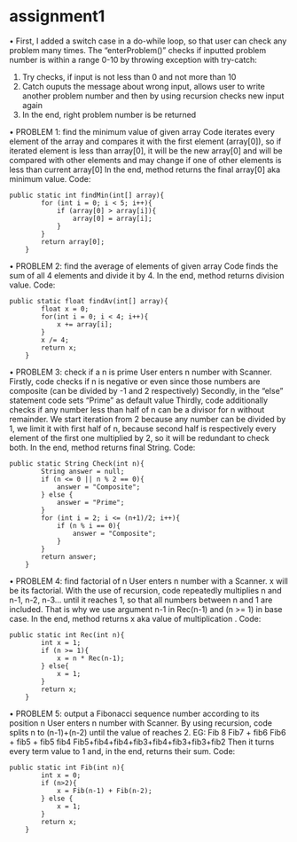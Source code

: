 # assignment1
•	First, I added a switch case in a do-while loop, so that user can check any problem many times. The “enterProblem()” checks if inputted problem number is within a range 0-10 by throwing exception with try-catch:
1.	Try checks, if input is not less than 0 and not more than 10
2.	Catch ouputs the message about wrong input, allows user to write another problem number and then by using recursion checks new input again
3.	In the end, right problem number is be returned

•	PROBLEM 1: find the minimum value of given array
Code iterates every element of the array and compares it with the first element (array[0]), so if iterated element is less than array[0], it will be the new array[0] and will be compared with other elements and may change if one of other elements is less than current array[0]
In the end, method returns the final array[0] aka minimum value.
Code:
```
public static int findMin(int[] array){
        for (int i = 0; i < 5; i++){
            if (array[0] > array[i]){
                array[0] = array[i];
            }
        }
        return array[0];
    }
```
•	PROBLEM 2: find the average of elements of given array
Code finds the sum of all 4 elements and divide it by 4.
In the end, method returns division value. 
Code:
```
public static float findAv(int[] array){
        float x = 0;
        for(int i = 0; i < 4; i++){
            x += array[i];
        }
        x /= 4;
        return x;
    }
```
•	PROBLEM 3: check if a n is prime
User enters n number with Scanner.
Firstly, code checks if n is negative or even since those numbers are composite (can be divided by -1 and 2 respectively)
Secondly, in the “else” statement code sets “Prime” as default value
Thirdly, code additionally checks if any number less than half of n can be a divisor for n without remainder. We start iteration from 2 because any number can be divided by 1, we limit it with first half of n, because second half is respectively every element of the first one multiplied by 2, so it will be redundant to check both.
In the end, method returns final String. 
Code:
```
public static String Check(int n){
        String answer = null;
        if (n <= 0 || n % 2 == 0){
            answer = "Composite";
        } else {
            answer = "Prime";
        }
        for (int i = 2; i <= (n+1)/2; i++){
            if (n % i == 0){
                answer = "Composite";
            }
        }
        return answer;
    }
```
•	PROBLEM 4: find factorial of n
User enters n number with a Scanner. x will be its factorial.
With the use of recursion, code repeatedly multiplies n and n-1, n-2, n-3… until it reaches 1, so that all numbers between n and 1 are included. That is why we use argument n-1 in Rec(n-1) and (n >= 1) in base case.
In the end, method returns x aka value of multiplication . 
Code:
```
public static int Rec(int n){
        int x = 1;
        if (n >= 1){
            x = n * Rec(n-1);
        } else{
            x = 1;
        }
        return x;
    }
```
•	PROBLEM 5: output a Fibonacci sequence number according to its position n
User enters n number with Scanner.
By using recursion, code splits n to (n-1)+(n-2) until the value of reaches 2. EG:
Fib 8
Fib7 + fib6
Fib6 + fib5 + fib5 fib4
Fib5+fib4+fib4+fib3+fib4+fib3+fib3+fib2
Then it turns every term value to 1 and, in the end, returns their sum.
Code:
```
public static int Fib(int n){
        int x = 0;
        if (n>2){
            x = Fib(n-1) + Fib(n-2);
        } else {
            x = 1;
        }
        return x;
    }
```
